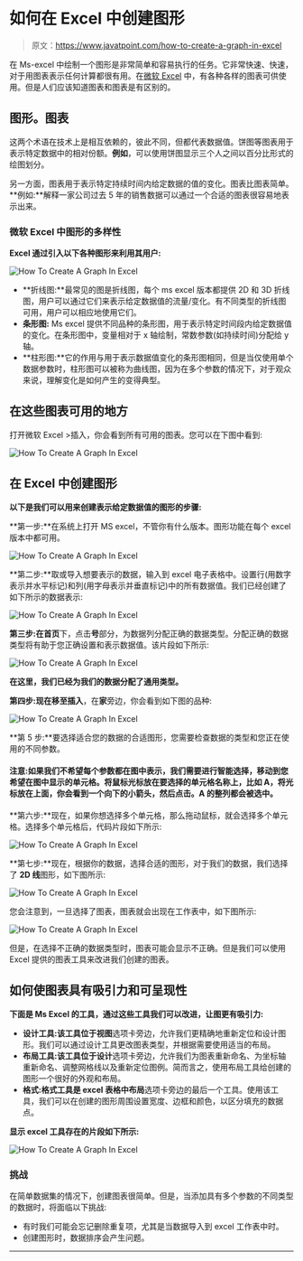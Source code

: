 # 如何在 Excel 中创建图形

> 原文：<https://www.javatpoint.com/how-to-create-a-graph-in-excel>

在 Ms-excel 中绘制一个图形是非常简单和容易执行的任务。它非常快速、快速，对于用图表表示任何计算都很有用。在[微软 Excel](https://www.javatpoint.com/excel-tutorial) 中，有各种各样的图表可供使用。但是人们应该知道图表和图表是有区别的。

## 图形。图表

这两个术语在技术上是相互依赖的，彼此不同，但都代表数据值。饼图等图表用于表示特定数据中的相对份额。**例如**，可以使用饼图显示三个人之间以百分比形式的绘图划分。

另一方面，图表用于表示特定持续时间内给定数据的值的变化。图表比图表简单。**例如:**解释一家公司过去 5 年的销售数据可以通过一个合适的图表很容易地表示出来。

### 微软 Excel 中图形的多样性

**Excel 通过引入以下各种图形来利用其用户:**

![How To Create A Graph In Excel](img/c6a38397304fe0364b595a2910e8e513.png)

*   **折线图:**最常见的图是折线图，每个 ms excel 版本都提供 2D 和 3D 折线图，用户可以通过它们来表示给定数据值的流量/变化。有不同类型的折线图可用，用户可以相应地使用它们。
*   **条形图:** Ms excel 提供不同品种的条形图，用于表示特定时间段内给定数据值的变化。在条形图中，变量相对于 x 轴绘制，常数参数(如持续时间)分配给 y 轴。
*   **柱形图:**它的作用与用于表示数据值变化的条形图相同，但是当仅使用单个数据参数时，柱形图可以被称为曲线图，因为在多个参数的情况下，对于观众来说，理解变化是如何产生的变得典型。

## 在这些图表可用的地方

打开微软 Excel >插入，你会看到所有可用的图表。您可以在下图中看到:

![How To Create A Graph In Excel](img/b01562fcbc8f77ff5910fc818d4dc4ce.png)

## 在 Excel 中创建图形

**以下是我们可以用来创建表示给定数据值的图形的步骤:**

**第一步:**在系统上打开 MS excel，不管你有什么版本。图形功能在每个 excel 版本中都可用。

![How To Create A Graph In Excel](img/d4e46d06efe0bf65810abbd85a2d2ab6.png)

**第二步:**取或导入想要表示的数据，输入到 excel 电子表格中。设置行(用数字表示并水平标记)和列(用字母表示并垂直标记)中的所有数据值。我们已经创建了如下所示的数据表示:

![How To Create A Graph In Excel](img/07ef386557b4733a62a1235c7bbfd1ef.png)

**第三步:**在**首页**下，点击**号**部分，为数据列分配正确的数据类型。分配正确的数据类型将有助于您正确设置和表示数据值。该片段如下所示:

![How To Create A Graph In Excel](img/dae7b1b19e33f2daa82b09789d761571.png)

**在这里，我们已经为我们的数据分配了通用类型。**

**第四步:**现在移至**插入**，在**家**旁边，你会看到如下图的品种:

![How To Create A Graph In Excel](img/d9d9032dc459bc9ab86df524d28439da.png)

**第 5 步:**要选择适合您的数据的合适图形，您需要检查数据的类型和您正在使用的不同参数。

#### 注意:如果我们不希望每个参数都在图中表示，我们需要进行智能选择，移动到您希望在图中显示的单元格。将鼠标光标放在要选择的单元格名称上，比如 A，将光标放在上面，你会看到一个向下的小箭头，然后点击。A 的整列都会被选中。

**第六步:**现在，如果你想选择多个单元格，那么拖动鼠标，就会选择多个单元格。选择多个单元格后，代码片段如下所示:

![How To Create A Graph In Excel](img/ec6e71b522ffd2948cf49bc08a51dcb7.png)

**第七步:**现在，根据你的数据，选择合适的图形，对于我们的数据，我们选择了 **2D 线**图形，如下图所示:

![How To Create A Graph In Excel](img/2ff51280c96bce31c2bbfbffba1bfef3.png)

您会注意到，一旦选择了图表，图表就会出现在工作表中，如下图所示:

![How To Create A Graph In Excel](img/bdd42e0f3384848587ecad40986ef10d.png)

但是，在选择不正确的数据类型时，图表可能会显示不正确。但是我们可以使用 Excel 提供的图表工具来改进我们创建的图表。

## 如何使图表具有吸引力和可呈现性

**下面是 Ms Excel 的工具，通过这些工具我们可以改进，让图更有吸引力:**

*   **设计工具:**该工具位于**视图**选项卡旁边，允许我们更精确地重新定位和设计图形。我们可以通过设计工具更改图表类型，并根据需要使用适当的布局。
*   **布局工具:**该工具位于**设计**选项卡旁边，允许我们为图表重新命名、为坐标轴重新命名、调整网格线以及重新定位图例。简而言之，使用布局工具给创建的图形一个很好的外观和布局。
*   **格式:**格式工具是 excel 表格中**布局**选项卡旁边的最后一个工具。使用该工具，我们可以在创建的图形周围设置宽度、边框和颜色，以区分填充的数据点。

**显示 excel 工具存在的片段如下所示:**

![How To Create A Graph In Excel](img/ac0693e100fe5c421c009377e8ac06c0.png)

### 挑战

在简单数据集的情况下，创建图表很简单。但是，当添加具有多个参数的不同类型的数据时，将面临以下挑战:

*   有时我们可能会忘记删除重复项，尤其是当数据导入到 excel 工作表中时。
*   创建图形时，数据排序会产生问题。

* * *